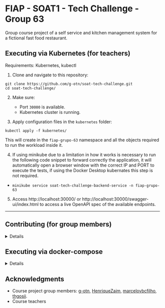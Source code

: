 # FIAP - SOAT1 - Tech Challenge - Group 63

Group course project of a self service and kitchen management system for a fictional fast food restaurant.

## Executing via Kubernetes (for teachers)

Requirements: Kubernetes, kubectl

1. Clone and navigate to this repository:

```
git clone https://github.com/g-otn/soat-tech-challenge.git
cd soat-tech-challenge/
```

2. Make sure:
   - Port `30000` is available.
   - Kubernetes cluster is running.

3. Apply configuration files in the `kubernetes` folder:

```
kubectl apply -f kubernetes/
```

This will create in the `fiap-grupo-63` namespace and all the
objects required to run the workload inside it.

4. If using minikube due to a limitation in how it works is necessary to run the following code snippet to forward correctly the application, it will automatically open a browser window with the correct IP and PORT to execute the tests, if using the Docker Desktop kubernates this step is not required.
-  ```
   minikube service soat-tech-challenge-backend-service -n fiap-grupo-63
   ```

5. Access http://localhost:30000/ or http://localhost:30000/swagger-ui/index.html to access a live OpenAPI spec of the available endpoints.

<hr>

## Contributing (for group members)

<details>

### Executing the project in `dev` mode

Requirements: Docker, Docker Compose, Java 17

1. Open the Spring Boot Maven project in the `techchallenge/` folder with your IDE.
2. By default it'll:
   - Use the `dev` Maven profile, which sets the Spring boot profile to `dev`,
     which enables the `spring-boot-docker-compose` integration.
   - `spring-boot-docker-compose` will use the compose file at `techchallenge/compose-dev.yaml`
     to start a dev database, executing the scripts in `db` folder.
3. Start the project, no environment variables are required.
4. Access http://localhost:8080 to open the Open API live docs (Swagger UI).

### Manually compiling and publishing the Docker image

#### Compiling and packaging the Maven project

1. With your IDE, **change the Maven profile to `prod`**. (see `application-prod.yml`)
   - Check if `dev` profile is not enabled at the same time (`!dev`)
   - If `dev` is enabled in some way, the application will try to use the `compose-dev.yaml`.
     (We don't want a container to try to create containers,
     We want the app to simply directly connect to the db instead)
2. Execute the Maven lifecycle commands to generate the final .jar file, in this order:
   - `clean`, `compile` and then `package`
3. A .jar file should be created in the `target/` folder. Example: `target/techchallenge-fase-1.jar`

#### Building the Docker image

1. Execute the build command in the `techchallenge/` folder, where the `Dockerfile` is located to create a local image:
   - `docker buildx build -t g0tn/soat-tech-challenge-backend:<tag> .`
   - Replace `<tag>` for something like `fase-1`
2. Apply the `latest` tag to the image too:
   - `docker tag g0tn/soat-tech-challenge-backend:<tag> g0tn/soat-tech-challenge-backend:latest`
   - **This tag is important so the correct version is downloaded from Docker Hub** by [`docker-compose.yml`](docker-compose.yml)

#### Pushing image to Docker Hub

3. Pushing the image to Docker Hub:
   - `docker push g0tn/soat-tech-challenge-backend:latest`
   - `docker push g0tn/soat-tech-challenge-backend:<tag>`

#### Validating the `docker-compose.yaml` with the new image

Execute the steps in "Executing (for teachers)" at the beginning of this doc.

### Kubernetes

#### Generating configmap volume for SQL scripts

```
kubectl create configmap db-config --from-file=db/
```

</details>

## Executing via docker-compose

<details>

Requirements: Docker, Docker Compose

1. Make sure port `80` is available.
2. With a copy of this repo (the `db` folder has some required SQL scripts), execute Docker Compose:

```bash
docker compose up
# or
docker-compose up
```

3. Access http://localhost/ or http://localhost/swagger-ui/index.html to access
   a live OpenAPI spec of the available endpoints.

</details>

## Acknowledgments

- Course project group members: [g-otn](https://github.com/g-otn), [HenriqueZaim](https://github.com/HenriqueZaim),
  [marcelovbcfilho](https://github.com/marcelovbcfilho), [thgosii](https://github.com/thgosii).
- Course teachers

